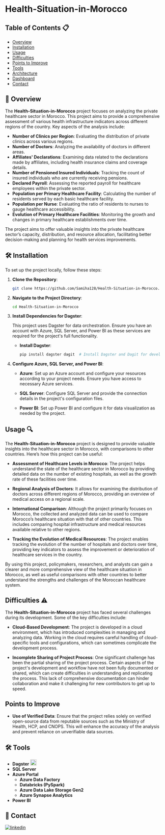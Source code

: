 # Health-Situation-in-Morocco

## Table of Contents 📋
- [Overview](#overview)
- [Installation](#installation)
- [Usage](#usage)
- [Difficulties](#difficulties)
- [Points to Improve](#points-to-improve)
- [Tools](#tools)
- [Architecture](#architecture)
- [Dashboard](#dashboard)
- [Contact](#contact)
  
## 🚀 Overview

The **Health-Situation-in-Morocco** project focuses on analyzing the private healthcare sector in Morocco. This project aims to provide a comprehensive assessment of various health infrastructure indicators across different regions of the country. Key aspects of the analysis include:

- **Number of Clinics per Region**: Evaluating the distribution of private clinics across various regions.
- **Number of Doctors**: Analyzing the availability of doctors in different areas.
- **Affiliates' Declarations**: Examining data related to the declarations made by affiliates, including health insurance claims and coverage details.
- **Number of Pensioned Insured Individuals**: Tracking the count of insured individuals who are currently receiving pensions.
- **Declared Payroll**: Assessing the reported payroll for healthcare employees within the private sector.
- **Population per Primary Healthcare Facility**: Calculating the number of residents served by each basic healthcare facility.
- **Population per Nurse**: Evaluating the ratio of residents to nurses to gauge healthcare accessibility.
- **Evolution of Primary Healthcare Facilities**: Monitoring the growth and changes in primary healthcare establishments over time.

The project aims to offer valuable insights into the private healthcare sector’s capacity, distribution, and resource allocation, facilitating better decision-making and planning for health services improvements.

##  🛠️ Installation

To set up the project locally, follow these steps:

1. **Clone the Repository**:

    ```bash
    git clone https://github.com/Samiha128/Health-Situation-in-Morocco.git
    ```
2. **Navigate to the Project Directory**:

    ```bash
    cd Health-Situation-in-Morocco
    ```

3. **Install Dependencies for Dagster**:

    This project uses Dagster for data orchestration. Ensure you have an account with Azure, SQL Server, and Power BI as these services are required for the project's full functionality.

    - **Install Dagster**:

        ```bash
        pip install dagster dagit  # Install Dagster and Dagit for development
        ```

4. **Configure Azure, SQL Server, and Power BI**:

    - **Azure**: Set up an Azure account and configure your resources according to your project needs. Ensure you have access to necessary Azure services.

    - **SQL Server**: Configure SQL Server and provide the connection details in the project's configuration files.

    - **Power BI**: Set up Power BI and configure it for data visualization as needed by the project.
      
  ## Usage 🔍

The **Health-Situation-in-Morocco** project is designed to provide valuable insights into the healthcare sector in Morocco, with comparisons to other countries. Here’s how this project can be useful:

- **Assessment of Healthcare Levels in Morocco**: The project helps understand the state of the healthcare sector in Morocco by providing detailed data on the number of existing hospitals, as well as the growth rate of these facilities over time.

- **Regional Analysis of Doctors**: It allows for examining the distribution of doctors across different regions of Morocco, providing an overview of medical access on a regional scale.

- **International Comparison**: Although the project primarily focuses on Morocco, the collected and analyzed data can be used to compare Morocco’s healthcare situation with that of other countries. This includes comparing hospital infrastructure and medical resources available relative to other regions.

- **Tracking the Evolution of Medical Resources**: The project enables tracking the evolution of the number of hospitals and doctors over time, providing key indicators to assess the improvement or deterioration of healthcare services in the country.

By using this project, policymakers, researchers, and analysts can gain a clearer and more comprehensive view of the healthcare situation in Morocco, as well as useful comparisons with other countries to better understand the strengths and challenges of the Moroccan healthcare system.

## Difficulties ⚠️

The **Health-Situation-in-Morocco** project has faced several challenges during its development. Some of the key difficulties include:

- **Cloud-Based Development**: The project is developed in a cloud environment, which has introduced complexities in managing and analyzing data. Working in the cloud requires careful handling of cloud-specific tools and configurations, which can sometimes complicate the development process.

- **Incomplete Sharing of Project Process**: One significant challenge has been the partial sharing of the project process. Certain aspects of the project's development and workflow have not been fully documented or shared, which can create difficulties in understanding and replicating the process. This lack of comprehensive documentation can hinder collaboration and make it challenging for new contributors to get up to speed.
## Points to Improve

- **Use of Verified Data**: Ensure that the project relies solely on verified open-source data from reputable sources such as the Ministry of Health, HCP, and CNOPS. This will enhance the accuracy of the analysis and prevent reliance on unverifiable data sources.
## 🛠 Tools

- **Dagster** <img src="https://dagster.io/images/brand/logos/dagster-primary-mark.jpg" alt="Dagster Icon" width="20"/>
- **SQL Server**
- **Azure Portal**
  - **Azure Data Factory**
  - **Databricks (PySpark)**
  - **Azure Data Lake Storage Gen2**
  - **Azure Synapse Analytics**
- **Power BI**
## 🔗 Contact
[![linkedin](https://img.shields.io/badge/linkedin-0A66C2?style=for-the-badge&logo=linkedin&logoColor=white)](https://www.linkedin.com/in/samiha-el-mansouri-27505b250/)
